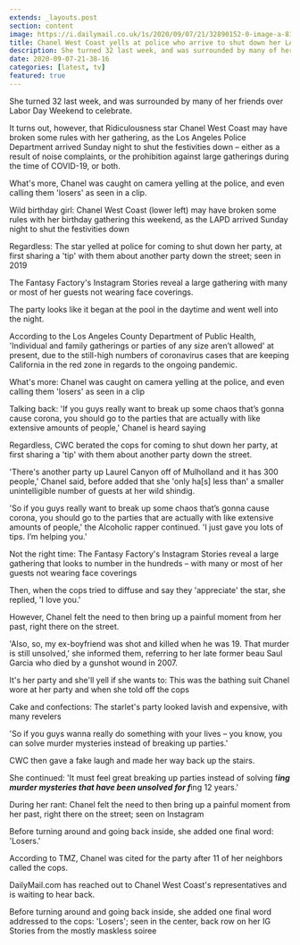 ```yaml
---
extends: _layouts.post
section: content
image: https://i.dailymail.co.uk/1s/2020/09/07/21/32890152-0-image-a-81_1599510405552.jpg 
title: Chanel West Coast yells at police who arrive to shut down her LA birthday party with numerous guests 
description: She turned 32 last week, and was surrounded by many of her friends over Labor Day Weekend to celebrate. The star is seen on video yelling at police and calling them losers. 
date: 2020-09-07-21-38-16 
categories: [latest, tv] 
featured: true 
--- 
```

She turned 32 last week, and was surrounded by many of her friends over Labor Day Weekend to celebrate. 

It turns out, however, that Ridiculousness star Chanel West Coast may have broken some rules with her gathering, as the Los Angeles Police Department arrived Sunday night to shut the festivities down – either as a result of noise complaints, or the prohibition against large gatherings during the time of COVID-19, or both.

What's more, Chanel was caught on camera yelling at the police, and even calling them 'losers' as seen in a clip.

Wild birthday girl: Chanel West Coast (lower left) may have broken some rules with her birthday gathering this weekend, as the LAPD arrived Sunday night to shut the festivities down

Regardless: The star yelled at police for coming to shut down her party, at first sharing a 'tip' with them about another party down the street; seen in 2019

The Fantasy Factory's Instagram Stories reveal a large gathering with many or most of her guests not wearing face coverings.

The party looks like it began at the pool in the daytime and went well into the night. 

According to the Los Angeles County Department of Public Health, 'Individual and family gatherings or parties of any size aren’t allowed' at present, due to the still-high numbers of coronavirus cases that are keeping California in the red zone in regards to the ongoing pandemic.

What's more: Chanel was caught on camera yelling at the police, and even calling them 'losers' as seen in a clip

Talking back: 'If you guys really want to break up some chaos that’s gonna cause corona, you should go to the parties that are actually with like extensive amounts of people,' Chanel is heard saying

Regardless, CWC berated the cops for coming to shut down her party, at first sharing a 'tip' with them about another party down the street.

'There's another party up Laurel Canyon off of Mulholland and it has 300 people,' Chanel said, before added that she 'only ha[s] less than' a smaller unintelligible number of guests at her wild shindig.

'So if you guys really want to break up some chaos that’s gonna cause corona, you should go to the parties that are actually with like extensive amounts of people,' the Alcoholic rapper continued. 'I just gave you lots of tips. I’m helping you.' 

Not the right time: The Fantasy Factory's Instagram Stories reveal a large gathering that looks to number in the hundreds – with many or most of her guests not wearing face coverings

Then, when the cops tried to diffuse and say they 'appreciate' the star, she replied, 'I love you.'

However, Chanel felt the need to then bring up a painful moment from her past, right there on the street.

'Also, so, my ex-boyfriend was shot and killed when he was 19. That murder is still unsolved,' she informed them, referring to her late former beau Saul Garcia who died by a gunshot wound in 2007. 

It's her party and she'll yell if she wants to: This was the bathing suit Chanel wore at her party and when she told off the cops

Cake and confections: The starlet's party looked lavish and expensive, with many revelers

'So if you guys wanna really do something with your lives – you know, you can solve murder mysteries instead of breaking up parties.' 

CWC then gave a fake laugh and made her way back up the stairs.

She continued: 'It must feel great breaking up parties instead of solving f***ing murder mysteries that have been unsolved for f***ing 12 years.' 

During her rant: Chanel felt the need to then bring up a painful moment from her past, right there on the street; seen on Instagram

Before turning around and going back inside, she added one final word: 'Losers.'

According to TMZ, Chanel was cited for the party after 11 of her neighbors called the cops.

DailyMail.com has reached out to Chanel West Coast's representatives and is waiting to hear back.

Before turning around and going back inside, she added one final word addressed to the cops: 'Losers'; seen in the center, back row on her IG Stories from the mostly maskless soiree

